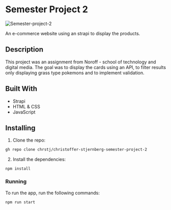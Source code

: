 # Semester Project 2

![Semester-project-2](https://user-images.githubusercontent.com/79081491/235370961-488e2084-d0ac-4c8b-8abf-e2a237623395.jpg)

An e-commerce website using an strapi to display the products.

## Description

This project was an assignment from Noroff - school of technology and digital media. 
The goal was to display the cards using an API, to filter results only displaying grass type pokemons and to implement validation. 


## Built With
- Strapi
- HTML & CSS
- JavaScript

## Installing

1. Clone the repo:

```bash
gh repo clone chrstj/christoffer-stjernberg-semester-project-2
```

2. Install the dependencies:

```
npm install
```

### Running

To run the app, run the following commands:

```bash
npm run start
```
